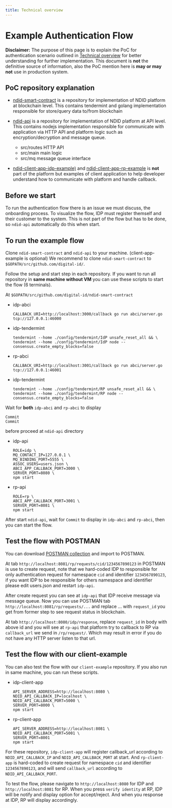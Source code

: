 ```yaml
---
title: Technical overview
---
```


# Example Authentication Flow

<div markdown="1" class="flash mb-3 flash-warn">

**Disclaimer:** The purpose of this page is to explain the PoC for authentication scenario outlined in [Technical overview](/technical-overview) for better understanding for further implementation. This document is **not** the definitive source of information, also the PoC mention here is **may or may not** use in production system.

</div>

## PoC repository explanation

- [ndid-smart-contract](https://github.com/ndidplatform/ndid-smart-contract)
  is a repository for implementation of NDID platform at blockchain level.
  This contains tendermint and golang implementation responsible 
  for store/query data to/from blockchain

- [ndid-api](https://github.com/ndidplatform/ndid-api)
  is a repository for implementation of NDID platform at API level.
  This contains nodejs implementation responsible for communicate with application
  via HTTP API and platform logic such as encryption/decryption and message queue.
  - src/routes HTTP API
  - src/main main logic
  - src/mq message queue interface

- [ndid-client-app-idp-example)](https://github.com/ndidplatform/ndid-client-app-idp-example)
  and [ndid-client-app-rp-example](https://github.com/ndidplatform/ndid-client-app-rp-example)
  is **not** part of the platform but examples of client application to 
  help developer understand how to communicate with platform and handle callback.

## Before we start

To run the authentication flow there is an issue we must discuss, the onboarding process.
To visualize the flow, IDP must register themself and their customer to the system.
This is not part of the flow but has to be done, so `ndid-api` automatically do this when start. 

## To run the example flow

Clone `ndid-smart-contract` and `ndid-api` to your machine. (client-app-example is optional)
We recommend to clone `ndid-smart-contract` to `$GOPATH/src/github.com/digital-id/`.

Follow the setup and start step in each repository.
If you want to run all repository in **same machine without VM** you can use these scripts to start the flow (6 terminals).

At `$GOPATH/src/github.com/digital-id/ndid-smart-contract`

- idp-abci
  ```
  CALLBACK_URI=http://localhost:3000/callback go run abci/server.go tcp://127.0.0.1:46000
  ```
- idp-tendermint
  ```
  tendermint --home ./config/tendermint/IdP unsafe_reset_all && \
  tendermint --home ./config/tendermint/IdP node --consensus.create_empty_blocks=false
  ```
- rp-abci
  ```
  CALLBACK_URI=http://localhost:3001/callback go run abci/server.go tcp://127.0.0.1:46001
  ```
- idp-tendermint
  ```
  tendermint --home ./config/tendermint/RP unsafe_reset_all && \
  tendermint --home ./config/tendermint/RP node --consensus.create_empty_blocks=false
  ```

Wait for **both** `idp-abci` and `rp-abci` to display
```
Commit
Commit
```
before proceed at `ndid-api` directory

- idp-api
  ```
  ROLE=idp \
  MQ_CONTACT_IP=127.0.0.1 \
  MQ_BINDING_PORT=5555 \
  ASSOC_USERS=users.json \
  ABCI_APP_CALLBACK_PORT=3000 \
  SERVER_PORT=8080 \
  npm start
  ```

- rp-api
  ```
  ROLE=rp \
  ABCI_APP_CALLBACK_PORT=3001 \
  SERVER_PORT=8081 \
  npm start
  ```

After start `ndid-api`, wait for `Commit` to display in `idp-abci` and `rp-abci`,
then you can start the flow.

## Test the flow with POSTMAN

You can download [POSTMAN collection](/assets/authen-flow-postman.json) and import to POSTMAN.

At tab `http://localhost:8081/rp/requests/cid/1234567890123` in POSTMAN is use to create request, note that we hard-coded IDP to responsible for only authentication request for namespace `cid` and identifier `1234567890123`, if you want IDP to be responsible for others namespace and identifier please edit users.json and restart `idp-api`.

After create request you can see at `idp-api` that IDP receive message via message queue.
Now you can use POSTMAN tab `http://localhost:8081/rp/requests/...` and replace ... with `request_id` you get from former step to see request status in blockchain.

At tab `http://localhost:8080/idp/response`, replace `request_id` in body with above id and you will see at `rp-api` that platform try to callback to RP via `callback_url` we send in `/rp/request/`. Which may result in error if you do not have any HTTP server listen to that url.

## Test the flow with our client-example

You can also test the flow with our `client-example` repository.
If you also run in same machine, you can run these scripts.

- idp-client-app
  ```
  API_SERVER_ADDRESS=http://localhost:8080 \
  NDID_API_CALLBACK_IP=localhost \
  NDID_API_CALLBACK_PORT=5000 \
  SERVER_PORT=8000 \
  npm start
  ```

- rp-client-app
  ```
  API_SERVER_ADDRESS=http://localhost:8081 \
  NDID_API_CALLBACK_PORT=5001 \
  SERVER_PORT=8001
  npm start
  ```

For these repository, `idp-client-app` will register callback_url according to `NDID_API_CALLBACK_IP` and `NDID_API_CALLBACK_PORT` at start.
And `rp-client-app` is hard-coded to create request for namespace `cid` and identifier `1234567890123`, and will send `callback_url` according to `NDID_API_CALLBACK_PORT`.

To test the flow, please navigate to `http://localhost:8080` for IDP and `http://localhost:8081` for RP.
When you press `verify identity` at RP, IDP will be notify and display option for accept/reject.
And when you response at IDP, RP will display accordingly.